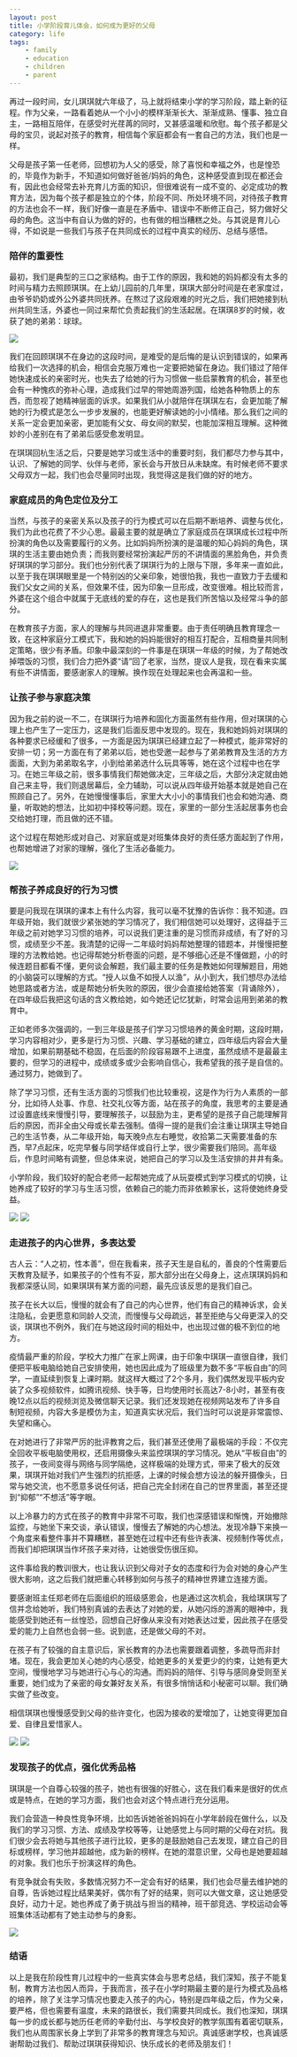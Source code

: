 ```yaml
---
layout: post
title: 小学阶段育儿体会，如何成为更好的父母
category: life
tags:
    - family
    - education
    - children
    - parent
---
```


再过一段时间，女儿琪琪就六年级了，马上就将结束小学的学习阶段，踏上新的征程。作为父亲，一路看着她从一个小小的模样渐渐长大、渐渐成熟、懂事、独立自主，一路相互陪伴，在感受时光荏苒的同时，又甚感温暖和欣慰。每个孩子都是父母的宝贝，说起对孩子的教育，相信每个家庭都会有一套自己的方法，我们也是一样。

父母是孩子第一任老师，回想初为人父的感受，除了喜悦和幸福之外，也是惶恐的，毕竟作为新手，不知道如何做好爸爸/妈妈的角色，这种感受直到现在都还会有，因此也会经常去补充育儿方面的知识，但很难说有一成不变的、必定成功的教育方法，因为每个孩子都是独立的个体，阶段不同、所处环境不同，对待孩子教育的方法也会不一样，我们好像一直是在矛盾中、错误中不断修正自己，努力做好父母的角色。这当中有自认为做的好的，也有做的相当糟糕之处。与其说是育儿心得，不如说是一些我们与孩子在共同成长的过程中真实的经历、总结与感悟。

### 陪伴的重要性

最初，我们是典型的三口之家结构。由于工作的原因，我和她的妈妈都没有太多的时间与精力去照顾琪琪。在上幼儿园前的几年里，琪琪大部分时间是在老家度过，由爷爷奶奶或外公外婆共同抚养。在熬过了这段艰难的时光之后，我们把她接到杭州共同生活，外婆也一同过来帮忙负责起我们的生活起居。在琪琪8岁的时候，收获了她的弟弟：球球。

![]({{site.cdnroot}}/assets/img/img_4714.jpg)

我们在回顾琪琪不在身边的这段时间，是难受的是后悔的是认识到错误的，如果再给我们一次选择的机会，相信会克服万难也一定要把她留在身边。我们错过了陪伴她快速成长的亲密时光，也失去了给她的行为习惯做一些启蒙教育的机会，甚至也会有一种愧疚的弥补心理，造成我们过早的带她周游列国，给她各种物质上的东西，而忽视了她精神层面的诉求。如果我们从小就陪伴在琪琪左右，会更加能了解她的行为模式是怎么一步步发展的，也能更好解读她的小小情绪。那么我们之间的关系一定会更加亲密，更加能有父女、母女间的默契，也能加深相互理解。这种微妙的小差别在有了弟弟后感受愈发明显。

在琪琪回杭生活之后，只要是她学习或生活中的重要时刻，我们都尽力参与其中，认识、了解她的同学、伙伴与老师，家长会与开放日从未缺席。有时候老师不要求父母双方一起，我们也会尽量同时出现，我觉得这是我们做的好的地方。

### 家庭成员的角色定位及分工

当然，与孩子的亲密关系以及孩子的行为模式可以在后期不断培养、调整与优化，我们为此也花费了不少心思。最最主要的就是确立了家庭成员在琪琪成长过程中所扮演的角色以及需要履行的义务。比如妈妈所扮演的是温暖的知心妈妈的角色，琪琪的生活主要由她负责；而我则要经常扮演起严厉的不讲情面的黑脸角色，并负责好琪琪的学习部分。我们也分别代表了琪琪行为的上限与下限，多年来一直如此，以至于我在琪琪眼里是一个特别凶的父亲印象，她很怕我，我也一直致力于去缓和我们父女之间的关系，但效果不佳，因为印象一旦形成，改变很难。相比较而言，外婆在这个组合中就属于无底线的爱的存在，这也是我们所苦恼以及经常斗争的部分。

在教育孩子方面，家人的理解与共同进退非常重要。由于责任明确且教育理念一致，在这种家庭分工模式下，我和她的妈妈能很好的相互打配合，互相商量共同制定策略，很少有矛盾。印象中最深刻的一件事是在琪琪一年级的时候，为了帮她改掉喂饭的习惯，我们合力把外婆“请”回了老家，当然，提议人是我，现在看来实属有些不讲情面，要感谢家人的理解。换作现在处理起来也会再温和一些。

### 让孩子参与家庭决策

因为我之前的说一不二，在琪琪行为培养和固化方面虽然有些作用，但对琪琪的心理上也产生了一定压力，这是我们后面反思中发现的。现在，我和她妈妈对琪琪的各种要求已经缓和了很多，一方面是因为琪琪已经建立起了一种模式，能非常好的安排一切；另一方面在有了弟弟以后，她也受邀一起参与了弟弟教育及生活的方方面面，大到为弟弟取名字，小到给弟弟选什么玩具等等，她在这个过程中也在学习。在她三年级之前，很多事情我们帮她做决定，三年级之后，大部分决定就由她自己来主导，我们则退居幕后，全力辅助，可以说从四年级开始基本就是她自己在照顾自己了。另外，在她慢慢懂事后，家里大大小小的事情我们也会和她沟通、商量，听取她的想法，比如初中择校等问题。现在，家里的一部分生活起居事务也会交给她打理，而且做的还不错。

这个过程在帮她形成对自己、对家庭或是对班集体良好的责任感方面起到了作用，也帮她增进了对家的理解，强化了生活必备能力。

![]({{site.cdnroot}}/assets/img/img_4178.jpg)

### 帮孩子养成良好的行为习惯

要是问我现在琪琪的课本上有什么内容，我可以毫不犹豫的告诉你：我不知道。四年级开始，我们就很少紧张她的学习情况了，我们相信她可以处理好，这得益于三年级之前对她学习习惯的培养，可以说我们更注重的是习惯而非成绩，有了好的习惯，成绩至少不差。我清楚的记得一二年级时妈妈帮她整理的错题本，并慢慢把整理的方法教给她。也记得帮她分析卷面的问题，是不够细心还是不懂做题，小的时候连题目都看不懂，更何谈会解题，我们最主要的任务是教她如何理解题目，用她的小脑袋可以理解的方式。“授人以鱼不如授人以渔”，从小到大，我们想尽办法给她思路或者方法，或是帮她分析失败的原因，很少会直接给她答案（背诵除外），在四年级后我把这句话的含义教给她，如今她还记忆犹新，时常会运用到弟弟的教育中。

正如老师多次强调的，一到三年级是孩子们学习习惯培养的黄金时期，这段时期，学习内容相对少，更多是行为习惯、兴趣、学习基础的建立，四年级后内容会大量增加，如果前期基础不稳固，在后面的阶段容易跟不上进度，虽然成绩不是最最主要的，但学习的进程中，成绩或多或少会影响自信心，我希望我的孩子是自信的。通过努力，她做到了。

除了学习习惯，还有生活方面的习惯我们也比较重视，这是作为行为人素质的一部分，比如待人处事、作息、社交礼仪等方面，站在孩子的角度，我思考的主要是通过设置底线来慢慢引导，要理解孩子，以鼓励为主，更希望的是孩子自己能理解背后的原因，而非全由父母或长辈去强制。值得一提的是我们会注重让琪琪主导她自己的生活节奏，从二年级开始，每天晚9点左右睡觉，收拾第二天需要准备的东西，早7点起床，吃完早餐与同学结伴或自行上学，很少需要我们陪同。高年级后，作息时间略有调整，但总体来说，她把自己的学习以及生活安排的井井有条。

小学阶段，我们较好的配合老师一起帮她完成了从玩耍模式到学习模式的切换，让她养成了较好的学习与生活习惯，依赖自己的能力而非依赖家长，这将使她终身受益。

![]({{site.cdnroot}}/assets/img/img_4434.jpg)
![]({{site.cdnroot}}/assets/img/img_4385.jpg)

### 走进孩子的内心世界，多表达爱

古人云：“人之初，性本善”，但在我看来，孩子天生是自私的，善良的个性需要后天教育及赋予，如果孩子的个性有不妥，那大部分出在父母身上，这点琪琪妈妈和我都深感认同，如果琪琪有某方面的问题，最先应该反思的是我们自己。

孩子在长大以后，慢慢的就会有了自己的内心世界，他们有自己的精神诉求，会关注隐私，会更愿意和同龄人交流，而慢慢与父母疏远，甚至拒绝与父母更深入的交谈，琪琪也不例外，我们在与她这段时间的相处中，也出现过做的极不到位的地方。

疫情最严重的阶段，学校大力推广在家上网课，由于印象中琪琪一直很自律，我们便把平板电脑给她自己安排使用，她也因此成为了班级里为数不多“平板自由”的同学，一直延续到恢复上课时期。就这样大概过了2个多月，我们偶然发现平板内安装了众多视频软件，如腾讯视频、快手等，日均使用时长高达7-8小时，甚至有夜晚12点以后的视频浏览及微信聊天记录。我们还发现她在视频网站发布了许多自制短视频，内容大多是模仿为主，知道真实状况后，我们当时可以说是非常震惊、失望和痛心。

在对她进行了非常严厉的批评教育之后，我们甚至还使用了最极端的手段：不仅完全回收平板电脑使用权，还启用摄像头来监控琪琪的学习情况。她从“平板自由”的孩子，一夜间变得与网络与同学隔绝，这样极端的处理方式，带来了极大的反效果，琪琪开始对我们产生强烈的抗拒感，上课的时候会想方设法的躲开摄像头，日常与她交流，也不愿意多说任何话，把自己完全封闭在自己的世界里面，甚至还提到“抑郁”“不想活”等字眼。

以上冷暴力的方式在孩子的教育中非常不可取，我们也深感错误和惭愧，开始撤除监控，与她坐下来交谈，承认错误，慢慢去了解她的内心想法。发现冷静下来换一个角度来看整件事并不算糟糕，甚至她在过程中还有些许表演、视频制作等优点，而我们却把琪琪当作坏孩子来对待，让她很受伤很压抑。

这件事给我的教训很大，也让我认识到父母对子女的态度和行为会对她的身心产生很大影响，这之后我们就把重心转移到如何与孩子的精神世界建立连接方面。

要感谢班主任郑老师在后面组织的班级感恩会，也是通过这次机会，我给琪琪写了信并念给她听，我们特别真诚的去表达了对她的爱，从她闪烁的游离的眼神中，我能感受到她还有一丝惶恐，回想自己好像从来没有对她表达过爱，因此孩子在感受爱的能力上自然也会弱一些。说到底，还是做父母的不对。

在孩子有了较强的自主意识后，家长教育的办法也需要跟着调整，多疏导而非封堵。现在，我会更加关心她的内心感受，给她更多的关爱更少的约束，让她有更大空间，慢慢地学习与她进行心与心的沟通。而妈妈的陪伴、引导与感同身受则至关重要，她们成为了亲密的母女兼好友关系，有很多悄悄话和小秘密可以聊。我们确实做了些改变。

相信琪琪也慢慢感受到父母的些许变化，也因为接收的爱增加了，让她变得更加自爱、自律且爱惜家人。

![]({{site.cdnroot}}/assets/img/img_5377.jpg)
![]({{site.cdnroot}}/assets/img/img_3591.jpg)

### 发现孩子的优点，强化优秀品格

琪琪是一个自尊心较强的孩子，她也有很强的好胜心，这在我们看来是很好的优点或是特点，在她的学习方面，我们也会对这个特点进行充分运用。

我们会营造一种良性竞争环境，比如告诉她爸爸妈妈在小学年龄段在做什么，以及我们的学习习惯、方法、成绩及学校等等，让她感觉上与同时期的父母在对抗。我们很少会去将她与其他孩子进行比较，更多的是鼓励她自己去发现，建立自己的目标或榜样，学习他并超越他，成为新的榜样。在她的潜意识里，父母也是她要超越的对象。我们也乐于扮演这样的角色。

有竞争就会有失败，多数情况努力不一定会有好的结果，我们也会尽量去维护她的自尊，告诉她过程比结果美好，偶尔有了好的结果，则可以大做文章，这让她感受良好，动力十足。她也养成了勇于挑战与担当的精神，班干部竞选、学校运动会等班集体活动都有了她主动参与的身影。

![]({{site.cdnroot}}/assets/img/img_1954.jpg)

### 结语

以上是我在阶段性育儿过程中的一些真实体会与思考总结，我们深知，孩子不能复制，教育方法也因人而异，于我而言，孩子在小学时期最主要的是行为模式及品格的培养，除了关注学习情况也要走入孩子的内心，特别是四年级之后，作为父亲，要严格，但也需要有温度，未来的路很长，我们需要共同成长。我们也深知，琪琪每一步的成长都与她历任老师的辛勤付出、与学校良好的教学氛围有着密切联系，我们也从周围家长身上学到了非常多的教育理念与知识。真诚感谢学校，也真诚感谢帮助过我们、帮助过琪琪获得知识、快乐成长的老师及朋友们！

